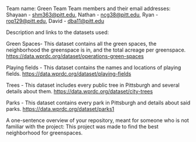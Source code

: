 Team name: Green Team
Team members and their email addresses: Shayaan - shm363@pitt.edu, Nathan - ncg38@pitt.edu, Ryan - rop129@pitt.edu, David - dba11@pitt.edu

Description and links to the datasets used: 

Green Spaces- This dataset contains all the green spaces, the neighborhood the greenspace is in, and the total acreage per greenspace. https://data.wprdc.org/dataset/operations-green-spaces

Playing fields - This dataset contains the names and locations of playing fields. https://data.wprdc.org/dataset/playing-fields

Trees - This dataset includes every public tree in Pittsburgh and several details about them. https://data.wprdc.org/dataset/city-trees

Parks - This dataset contains every park in Pittsburgh and details about said parks. https://data.wprdc.org/dataset/parks1

A one-sentence overview of your repository, meant for someone who is not familiar with the project: This project was made to find the best neighborhood for greenspaces.
